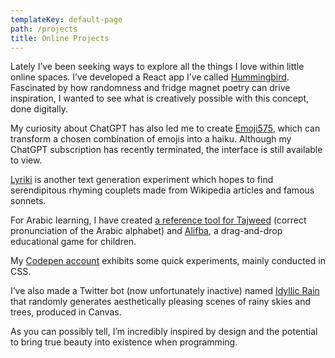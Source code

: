 ```yaml
---
templateKey: default-page
path: /projects
title: Online Projects
---
```

Lately I’ve been seeking ways to explore all the things I love within little online spaces. I’ve developed a React app I’ve called [Hummingbird](https://www.hummingbird.zaiz.ai). Fascinated by how randomness and fridge magnet poetry can drive inspiration, I wanted to see what is creatively possible with this concept, done digitally.

My curiosity about ChatGPT has also led me to create [Emoji575](https://www.emoji575.zaiz.ai), which can transform a chosen combination of emojis into a haiku. Although my ChatGPT subscription has recently terminated, the interface is still available to view.

[Lyriki](http://lyriki.zaiz.ai) is another text generation experiment which hopes to find serendipitous rhyming couplets made from Wikipedia articles and famous sonnets. 

For Arabic learning, I have created [a reference tool for Tajweed](https://www.tajweed.zaiz.ai) (correct pronunciation of the Arabic alphabet) and [Alifba](http://alifba.zaiz.ai), a drag-and-drop educational game for children.

My [Codepen account](https://codepen.io/your-work?cursor=ZD0xJm89MCZwPTEmdj0zMjk2NDAzNg==) exhibits some quick experiments, mainly conducted in CSS.

I’ve also made a Twitter bot (now unfortunately inactive) named [Idyllic Rain](https://botwiki.org/bot/idyllicrain/) that randomly generates aesthetically pleasing scenes of rainy skies and trees, produced in Canvas.

As you can possibly tell, I’m incredibly inspired by design and the potential to bring true beauty into existence when programming.

